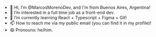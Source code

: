 - 👋 Hi, I’m @MarcosMorenoDev, and I'm from Buenos Aires, Argentina!
- 👀 I’m interested in a full time job as a front-end dev.
- 🌱 I’m currently learning React + Typescript + Figma + Git!
- 📫 How to reach me via my public email (you can find it in my profile)!
- 😄 Pronouns: he/him.

<!---
MarcosMorenoDev/MarcosMorenoDev is a ✨ special ✨ repository because its `README.md` (this file) appears on your GitHub profile.
You can click the Preview link to take a look at your changes.
--->
